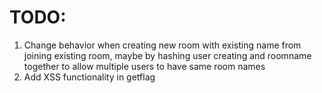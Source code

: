 TODO:
====================
1. Change behavior when creating new room with existing name from joining existing room, maybe by hashing user creating and roomname together to allow multiple users to have same room names
2. Add XSS functionality in getflag